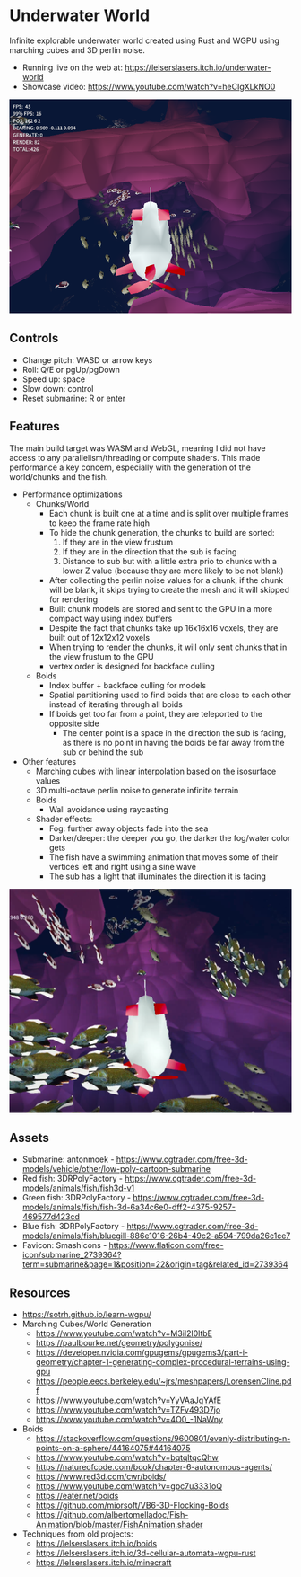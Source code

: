 # Underwater World

Infinite explorable underwater world created using Rust and WGPU using marching cubes and 3D perlin noise.
- Running live on the web at: https://lelserslasers.itch.io/underwater-world
- Showcase video: https://www.youtube.com/watch?v=heCIgXLkNO0

![showcase1](showcase.png)

## Controls

- Change pitch: WASD or arrow keys
- Roll: Q/E or pgUp/pgDown
- Speed up: space
- Slow down: control
- Reset submarine: R or enter

## Features

The main build target was WASM and WebGL, meaning I did not have access to any parallelism/threading or compute shaders.
This made performance a key concern, especially with the generation of the world/chunks and the fish. 
- Performance optimizations
    - Chunks/World
        - Each chunk is built one at a time and is split over multiple frames to keep the frame rate high
        - To hide the chunk generation, the chunks to build are sorted:
            1) If they are in the view frustum
            2) If they are in the direction that the sub is facing
            3) Distance to sub but with a little extra prio to chunks with a lower Z value (because they are more likely to be not blank)
        - After collecting the perlin noise values for a chunk, if the chunk will be blank, it skips trying to create the mesh and it will skipped for rendering
        - Built chunk models are stored and sent to the GPU in a more compact way using index buffers
        - Despite the fact that chunks take up 16x16x16 voxels, they are built out of 12x12x12 voxels
        - When trying to render the chunks, it will only sent chunks that in the view frustum to the GPU
        - vertex order is designed for backface culling
    - Boids
        - Index buffer + backface culling for models
        - Spatial partitioning used to find boids that are close to each other instead of iterating through all boids
        - If boids get too far from a point, they are teleported to the opposite side
            - The center point is a space in the direction the sub is facing, as there is no point in having the boids be far away from the sub or behind the sub
- Other features
    - Marching cubes with linear interpolation based on the isosurface values
    - 3D multi-octave perlin noise to generate infinite terrain
    - Boids
        - Wall avoidance using raycasting
    - Shader effects:
        - Fog: further away objects fade into the sea
        - Darker/deeper: the deeper you go, the darker the fog/water color gets
        - The fish have a swimming animation that moves some of their vertices left and right using a sine wave
        - The sub has a light that illuminates the direction it is facing

![showcase2](showcase2.png)

## Assets

- Submarine: antonmoek - https://www.cgtrader.com/free-3d-models/vehicle/other/low-poly-cartoon-submarine
- Red fish: 3DRPolyFactory - https://www.cgtrader.com/free-3d-models/animals/fish/fish3d-v1
- Green fish: 3DRPolyFactory - https://www.cgtrader.com/free-3d-models/animals/fish/fish-3d-6a34c6e0-dff2-4375-9257-469577d423cd
- Blue fish: 3DRPolyFactory - https://www.cgtrader.com/free-3d-models/animals/fish/bluegill-886e1016-26b4-49c2-a594-799da26c1ce7
- Favicon: Smashicons - https://www.flaticon.com/free-icon/submarine_2739364?term=submarine&page=1&position=22&origin=tag&related_id=2739364

## Resources

- https://sotrh.github.io/learn-wgpu/
- Marching Cubes/World Generation
    - https://www.youtube.com/watch?v=M3iI2l0ltbE
    - https://paulbourke.net/geometry/polygonise/
    - https://developer.nvidia.com/gpugems/gpugems3/part-i-geometry/chapter-1-generating-complex-procedural-terrains-using-gpu
    - https://people.eecs.berkeley.edu/~jrs/meshpapers/LorensenCline.pdf
    - https://www.youtube.com/watch?v=YyVAaJqYAfE
    - https://www.youtube.com/watch?v=TZFv493D7jo
    - https://www.youtube.com/watch?v=4O0_-1NaWny
- Boids
    - https://stackoverflow.com/questions/9600801/evenly-distributing-n-points-on-a-sphere/44164075#44164075
    - https://www.youtube.com/watch?v=bqtqltqcQhw
    - https://natureofcode.com/book/chapter-6-autonomous-agents/
    - https://www.red3d.com/cwr/boids/
    - https://www.youtube.com/watch?v=gpc7u3331oQ
    - https://eater.net/boids
    - https://github.com/miorsoft/VB6-3D-Flocking-Boids
    - https://github.com/albertomelladoc/Fish-Animation/blob/master/FishAnimation.shader
- Techniques from old projects:
    - https://lelserslasers.itch.io/boids
    - https://lelserslasers.itch.io/3d-cellular-automata-wgpu-rust
    - https://lelserslasers.itch.io/minecraft
